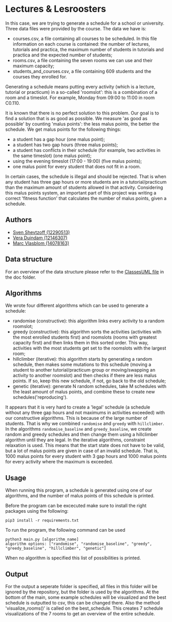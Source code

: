 
# Lectures & Lesroosters

In this case, we are trying to generate a schedule for a school or university. Three data files were provided by the course. The data we have is:

- courses.csv, a file containing all courses to be scheduled. In this file information on each course is contained: the number of lectures, tutorials and practica, the maximum number of students in tutorials and practica and the expected number of students;
- rooms.csv, a file containing the seven rooms we can use and their maximum capacity;
- students_and_courses.csv, a file containing 609 students and the courses they enrolled for.

Generating a schedule means putting every activity (which is a lecture, tutorial or practicum) in a so-called 'roomslot': this is a combination of a room and a timeslot. For example, Monday from 09:00 to 11:00 in room C0.110. 

It is known that there is no perfect solution to this problem. Our goal is to find a solution that is as good as possible. We measure 'as good as possible' by counting 'malus points': the less malus points, the better the schedule. We get malus points for the following things:

- a student has a gap hour (one malus point);
- a student has two gap hours (three malus points);
- a student has conflicts in their schedule (for example, two activities in the same timeslot) (one malus point);
- using the evening timeslot (17:00 - 19:00) (five malus points);
- one malus point for every student that does not fit in a room.

In certain cases, the schedule is illegal and should be rejected. That is when any student has three gap hours or more students are in a tutorial/practicum than the maximum amount of students allowed in that activity. Considering this malus points system, an important part of this project was writing a correct 'fitness function' that calculates the number of malus points, given a schedule.


## Authors

- [Sven Shevtzoff (12290513)](https://github.com/SvenShevtzoff) 
- [Vera Duindam (12146307)](https://github.com/veraduindam) 
- [Marc Vlasblom (14078163)](https://github.com/marcBook-air)


## Data structure

For an overview of the data structure please refer to the [ClassesUML file](https://github.com/SvenShevtzoff/Roosters-and-Lectures/blob/main/doc/classesUML.png) in the doc folder.


## Algorithms

We wrote four different algorithms which can be used to generate a schedule:

- randomise (constructive): this algorithm links every activity to a random roomslot;
- greedy (constructive): this algorithm sorts the activities (activities with the most enrolled students first) and roomslots (rooms with greatest capacity first) and then links them in this sorted order. This way, activities with the most students get set to the roomslots with the largest room;
- hillclimber (iterative): this algorithm starts by generating a random schedule, then makes some mutations to this schedule (moving a student to another tutorial/practicum group or moving/swapping an activity to another roomslot) and then checks if there are less malus points. If so, keep this new schedule, if not, go back to the old schedule;
- genetic (iterative): generate N random schedules, take M schedules with the least amount of malus points, and combine these to create new schedules('reproducing').

It appears that it is very hard to create a 'legal' schedule (a schedule without any three gap hours and not maximums in activities exceeded) with our constructive algorithms. This is because of the large number of students. That is why we combined `randomise` and `greedy` with `hillclimber`. In the algorithms `randomise_baseline` and `greedy_baseline`, we create random and greedy schedules and then change them using a hillclimber algorithm until they are legal.
In the iterative algorithms, constraint relaxation is used. This means that the start state does not have to be valid, but a lot of malus points are given in case of an invalid schedule. That is, 1000 malus points for every student with 3 gap hours and 1000 malus points for every activity where the maximum is exceeded.


## Usage

When running this program, a schedule is generated using one of our algorithms, and the number of malus points of this schedule is printed.

Before the program can be excecuted make sure to install the right packages using the following:

    pip3 install -r requirements.txt

To run the program, the following command can be used

    python3 main.py [algorithm_name]
    algorithm options: ["randomise", "randomise_baseline", "greedy", "greedy_baseline", "hillclimber", "genetic"]

When no algorithm is specified this list of possibilities is printed.


## Output

For the output a seperate folder is specified, all files in this folder will be ignored by the repository, but the folder is used by the algorithms. At the bottom of the main, some example schedules will be visualized and the best schedule is outputted to csv, this can be changed there. Also the method 'visualize_rooms()' is called on the best_schedule. This creates 7 schedule visualizations of the 7 rooms to get an overview of the entire schedule.

